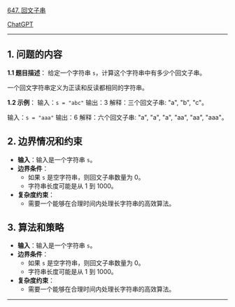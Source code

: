 [647. 回文子串](https://leetcode.cn/problems/palindromic-substrings)

[ChatGPT](https://chat.openai.com/share/df87751e-25ec-4c0b-9e57-154bdf1a3b0c)

---

## 1. 问题的内容
**1.1 题目描述**：
给定一个字符串 `s`，计算这个字符串中有多少个回文子串。

一个回文字符串定义为正读和反读都相同的字符串。

**1.2 示例**：
输入：`s = "abc"`
输出：3
解释：三个回文子串: "a", "b", "c"。

输入：`s = "aaa"`
输出：6
解释：六个回文子串: "a", "a", "a", "aa", "aa", "aaa"。

## 2. 边界情况和约束
- **输入**：输入是一个字符串 `s`。
- **边界条件**：
  - 如果 `s` 是空字符串，则回文子串数量为 0。
  - 字符串长度可能是从 1 到 1000。
- **复杂度约束**：
  - 需要一个能够在合理时间内处理长字符串的高效算法。

## 3. 算法和策略
- **输入**：输入是一个字符串 `s`。
- **边界条件**：
  - 如果 `s` 是空字符串，则回文子串数量为 0。
  - 字符串长度可能是从 1 到 1000。
- **复杂度约束**：
  - 需要一个能够在合理时间内处理长字符串的高效算法。

---